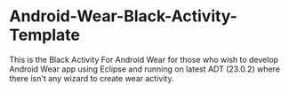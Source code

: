 Android-Wear-Black-Activity-Template
====================================

This is the Black Activity For Android Wear for those who wish to develop Android Wear app using Eclipse 
and running on latest ADT (23.0.2) where there isn't any wizard to create wear activity.
